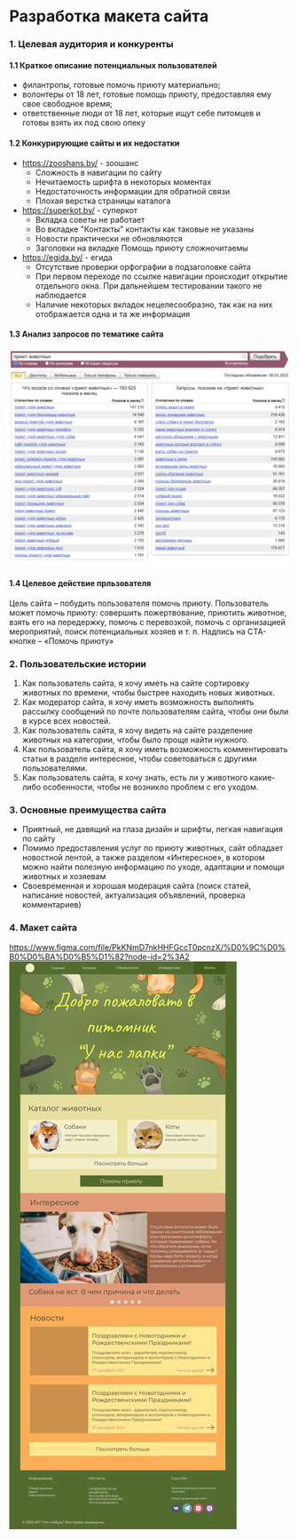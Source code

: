 # Разработка макета сайта
### 1. Целевая аудитория и конкуренты
#### 1.1 Краткое описание потенциальных пользователей
- филантропы, готовые помочь приюту материально; 
- волонтеры от 18 лет, готовые помощь приюту, предоставляя ему свое свободное время;
- ответственные люди от 18 лет, которые ищут себе питомцев и готовы взять их под свою опеку
#### 1.2 Конкурирующие сайты и их недостатки
-	https://zooshans.by/ - зоошанс
    -	Сложность в навигации по сайту
    -	Нечитаемость шрифта в некоторых моментах
    - Недостаточность информации для обратной связи
    -	Плохая верстка страницы каталога
- https://superkot.by/ - суперкот	  
    -	Вкладка советы не работает
    -	Во вкладке "Контакты" контакты как таковые не указаны
    -	Новости практически не обновляются
    -	Заголовки на вкладке Помощь приюту сложночитаемы
-	https://egida.by/ - егида
    -	Отсутствие проверки орфографии в подзаголовке сайта
    -	При первом переходе по ссылке навигации происходит открытие отдельного окна. При дальнейшем тестировании такого не наблюдается
    -	Наличие некоторых вкладок нецелесообразно, так как на них отображается одна и та же информация
#### 1.3 Анализ запросов по тематике сайта
![](/png/Analises.png)
#### 1.4 Целевое действие прльзователя
Цель сайта – побудить пользователя помочь приюту. Пользователь может помочь приюту: совершить пожертвование, приютить животное, взять его на передержку, помочь с перевозкой, помочь с организацией мероприятий, поиск потенциальных хозяев и т. п. 
Надпись на CTA-кнопке – «Помочь приюту»  
### 2. Пользовательские истории
1.	Как пользователь сайта, я хочу иметь на сайте сортировку животных по времени, чтобы быстрее находить новых животных.
2.  Как модератор сайта, я хочу иметь возможность выполнять рассылку сообщений по почте пользователям сайта, чтобы они были в курсе всех новостей.
3.  Как пользователь сайта, я хочу видеть на сайте разделение животных на категории, чтобы было проще найти нужного.
4.  Как пользователь сайта, я хочу иметь возможность комментировать статьи в разделе интересное, чтобы советоваться с другими пользователями.
5.  Как пользователь сайта, я хочу знать, есть ли у животного какие-либо особенности, чтобы не возникло проблем с его уходом.
### 3. Основные преимущества сайта
-	Приятный, не давящий на глаза дизайн и шрифты, легкая навигация по сайту
-	Помимо предоставления услуг по приюту животных, сайт обладает новостной лентой, а также разделом «Интересное», в котором можно найти полезную информацию по уходе, адаптации и помощи животных и хозяевам
-	Своевременная и хорошая модерация сайта (поиск статей, написание новостей, актуализация объявлений, проверка комментариев)
### 4. Макет сайта
https://www.figma.com/file/PkKNmD7nkHHFGccT0pcnzX/%D0%9C%D0%B0%D0%BA%D0%B5%D1%82?node-id=2%3A2
![](/png/Site.png)
